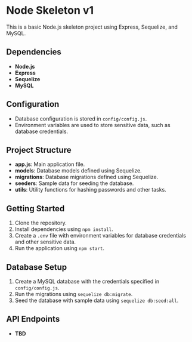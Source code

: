 # Node Skeleton v1

This is a basic Node.js skeleton project using Express, Sequelize, and MySQL.

## Dependencies

- **Node.js**
- **Express**
- **Sequelize**
- **MySQL**

## Configuration

- Database configuration is stored in `config/config.js`.
- Environment variables are used to store sensitive data, such as database credentials.

## Project Structure

- **app.js**: Main application file.
- **models**: Database models defined using Sequelize.
- **migrations**: Database migrations defined using Sequelize.
- **seeders**: Sample data for seeding the database.
- **utils**: Utility functions for hashing passwords and other tasks.

## Getting Started

1. Clone the repository.
2. Install dependencies using `npm install`.
3. Create a `.env` file with environment variables for database credentials and other sensitive data.
4. Run the application using `npm start`.

## Database Setup

1. Create a MySQL database with the credentials specified in `config/config.js`.
2. Run the migrations using `sequelize db:migrate`.
3. Seed the database with sample data using `sequelize db:seed:all`.

## API Endpoints

- **TBD**
